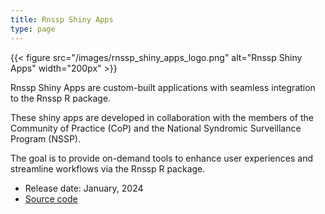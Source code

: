 ```yaml
---
title: Rnssp Shiny Apps
type: page
---
```


{{< figure src="/images/rnssp_shiny_apps_logo.png" alt="Rnssp Shiny Apps" width="200px" >}}

Rnssp Shiny Apps are custom-built applications with seamless integration to the Rnssp R package.

These shiny apps are developed in collaboration with the members of the Community of Practice (CoP) and the National Syndromic Surveillance Program (NSSP).

The goal is to provide on-demand tools to enhance user experiences and streamline workflows via the Rnssp R package.

* Release date: January, 2024
* [Source code](https://github.com/cdcgov/Rnssp-shiny-apps)
